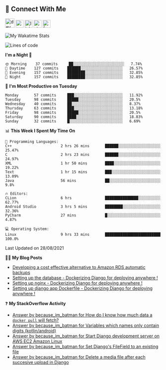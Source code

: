 ## :speech_balloon: Connect With Me
[<img src='https://cdn.jsdelivr.net/npm/simple-icons@3.0.1/icons/dev-dot-to.svg' alt='dev' height='30'>](https://dev.to/ashiqursuperfly)    [<img src='https://cdn.jsdelivr.net/npm/simple-icons@3.0.1/icons/cloudbees.svg' alt='website' height='25'>](https://ashiqur-rahman-buet16.herokuapp.com/)    [<img src='https://cdn.jsdelivr.net/npm/simple-icons@3.0.1/icons/linkedin.svg' alt='linkedin' height='25'>](https://www.linkedin.com/in/ashiq-buet16/)    [<img src='https://cdn.jsdelivr.net/npm/simple-icons@3.0.1/icons/stackoverflow.svg' alt='stackoverflow' height='25'>](https://stackoverflow.com/users/10498418/because-im-batman)    [<img src='https://cdn.jsdelivr.net/npm/simple-icons@3.0.1/icons/facebook.svg' alt='facebook' height='25'>](https://www.facebook.com/ashiqur.superfly/)
<!--
[<img src='https://cdn.jsdelivr.net/npm/simple-icons@3.0.1/icons/instagram.svg' alt='instagram' height='40'>](https://www.instagram.com/ashiqursuperfly/)
[<img src='https://cdn.jsdelivr.net/npm/simple-icons@3.0.1/icons/github.svg' alt='github' height='40'>](https://github.com/ashiqursuperfly)  
-->

![My Wakatime Stats](https://github-readme-stats.vercel.app/api/wakatime?username=ashiqursuperfly&layout=compact)

<!--START_SECTION:waka-->
![Lines of code](https://img.shields.io/badge/From%20Hello%20World%20I%27ve%20Written-3.3%20million%20lines%20of%20code-blue)

**I'm a Night 🦉** 

```text
🌞 Morning    37 commits     ██░░░░░░░░░░░░░░░░░░░░░░░   7.74% 
🌆 Daytime    127 commits    ██████░░░░░░░░░░░░░░░░░░░   26.57% 
🌃 Evening    157 commits    ████████░░░░░░░░░░░░░░░░░   32.85% 
🌙 Night      157 commits    ████████░░░░░░░░░░░░░░░░░   32.85%

```
📅 **I'm Most Productive on Tuesday** 

```text
Monday       57 commits     ███░░░░░░░░░░░░░░░░░░░░░░   11.92% 
Tuesday      98 commits     █████░░░░░░░░░░░░░░░░░░░░   20.5% 
Wednesday    40 commits     ██░░░░░░░░░░░░░░░░░░░░░░░   8.37% 
Thursday     63 commits     ███░░░░░░░░░░░░░░░░░░░░░░   13.18% 
Friday       98 commits     █████░░░░░░░░░░░░░░░░░░░░   20.5% 
Saturday     90 commits     ████░░░░░░░░░░░░░░░░░░░░░   18.83% 
Sunday       32 commits     █░░░░░░░░░░░░░░░░░░░░░░░░   6.69%

```


📊 **This Week I Spent My Time On** 

```text
💬 Programming Languages: 
C++                      2 hrs 26 mins       ██████░░░░░░░░░░░░░░░░░░░   25.47% 
C                        2 hrs 23 mins       ██████░░░░░░░░░░░░░░░░░░░   24.97% 
XML                      1 hr 50 mins        ████░░░░░░░░░░░░░░░░░░░░░   19.22% 
Text                     1 hr 15 mins        ███░░░░░░░░░░░░░░░░░░░░░░   13.09% 
Java                     56 mins             ██░░░░░░░░░░░░░░░░░░░░░░░   9.8%

🔥 Editors: 
CLion                    6 hrs               ███████████████░░░░░░░░░░   62.77% 
Android Studio           3 hrs 5 mins        ████████░░░░░░░░░░░░░░░░░   32.36% 
PyCharm                  27 mins             █░░░░░░░░░░░░░░░░░░░░░░░░   4.87%

💻 Operating System: 
Linux                    9 hrs 33 mins       █████████████████████████   100.0%

```


 Last Updated on 28/08/2021
<!--END_SECTION:waka-->

✍🏻 **My Blog Posts** 
<!-- BLOG-POST-LIST:START -->
- [Developing a cost effective alternative to Amazon RDS automatic backups](https://dev.to/ashiqursuperfly/cost-effective-alternative-to-amazon-rds-database-backups-1ll5)
- [Setting up the database - Dockerizing Django for deploying anywhere !](https://dev.to/ashiqursuperfly/setting-up-the-database-dockerizing-django-for-deploying-anywhere-3emg)
- [Setting up nginx - Dockerizing Django for deploying anywhere !](https://dev.to/ashiqursuperfly/setting-up-nginx-dockerizing-django-for-deploying-anywhere-536i)
- [Setting up django app Dockerfile - Dockerizing Django for deploying anywhere !](https://dev.to/ashiqursuperfly/setting-up-django-app-dockerfile-dockerizing-django-for-deploying-anywhere-4mpc)
<!-- BLOG-POST-LIST:END -->

❓ **My StackOverflow Activity**
<!-- STACKOVERFLOW:START -->
- [Answer by because_im_batman for How do I know how much data a `docker pull` will fetch?](https://stackoverflow.com/questions/68919509/how-do-i-know-how-much-data-a-docker-pull-will-fetch/68920221#68920221)
- [Answer by because_im_batman for Variables which names only contain digits (kotlin/android)](https://stackoverflow.com/questions/68871856/variables-which-names-only-contain-digits-kotlin-android/68872000#68872000)
- [Answer by because_im_batman for Start Django development server on AWS EC2 Amazon Linux](https://stackoverflow.com/questions/68183866/start-django-development-server-on-aws-ec2-amazon-linux/68184423#68184423)
- [Answer by because_im_batman for Set Django's FileField to an existing file](https://stackoverflow.com/questions/8332443/set-djangos-filefield-to-an-existing-file/67377214#67377214)
- [Answer by because_im_batman for Delete a media file after each succesive upload in Django](https://stackoverflow.com/questions/27493508/delete-a-media-file-after-each-succesive-upload-in-django/67377085#67377085)
<!-- STACKOVERFLOW:END -->

<!-- ![Top Langs](https://github-readme-stats.vercel.app/api/top-langs/?username=ashiqursuperfly&layout=compact) -->
<!--
![Ashiqur's Stats](https://github-readme-stats.vercel.app/api?username=ashiqursuperfly&show_icons=true&theme=nord&count_private=true)
![Top Langs](https://github-readme-stats.vercel.app/api/top-langs/?username=ashiqursuperfly&layout=compact&theme=radical)
![Profile views](https://gpvc.arturio.dev/ashiqursuperfly)
Here are some ideas to get you started:

- 🔭 I’m currently working on ...
- 🌱 I’m currently learning ...
- 👯 I’m looking to collaborate on ...
- 🤔 I’m looking for help with ...
- 💬 Ask me about ...
- 📫 How to reach me: ...
- 😄 Pronouns: ...
- ⚡ Fun fact: ...
-->
